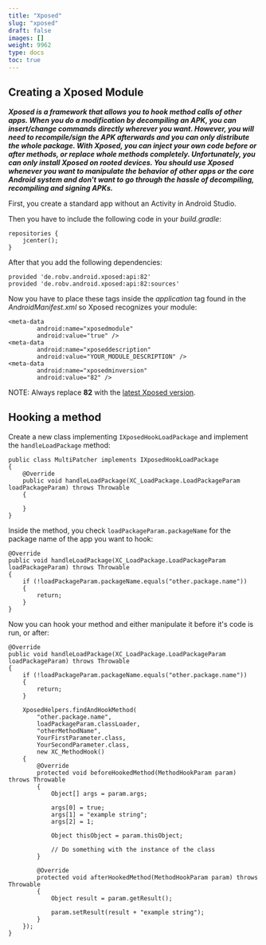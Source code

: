 ```yaml
---
title: "Xposed"
slug: "xposed"
draft: false
images: []
weight: 9962
type: docs
toc: true
---
```


## Creating a Xposed Module
***Xposed is a framework that allows you to hook method calls of other apps. When you do a modification by decompiling an APK, you can insert/change commands directly wherever you want. However, you will need to recompile/sign the APK afterwards and you can only distribute the whole package. With Xposed, you can inject your own code before or after methods, or replace whole methods completely. Unfortunately, you can only install Xposed on rooted devices. You should use Xposed whenever you want to manipulate the behavior of other apps or the core Android system and don't want to go through the hassle of decompiling, recompiling and signing APKs.***

First, you create a standard app without an Activity in Android Studio.

Then you have to include the following code in your *build.gradle*:

    repositories {
        jcenter();
    }

After that you add the following dependencies:

    provided 'de.robv.android.xposed:api:82'
    provided 'de.robv.android.xposed:api:82:sources'

Now you have to place these tags inside the  *application* tag found in the *AndroidManifest.xml* so Xposed recognizes your module:

    <meta-data
            android:name="xposedmodule"
            android:value="true" />
    <meta-data
            android:name="xposeddescription"
            android:value="YOUR_MODULE_DESCRIPTION" />
    <meta-data
            android:name="xposedminversion"
            android:value="82" />

NOTE: Always replace **82** with the [latest Xposed version][1].

  [1]: https://bintray.com/rovo89/de.robv.android.xposed/api

## Hooking a method
Create a new class implementing `IXposedHookLoadPackage` and implement the `handleLoadPackage` method:

    public class MultiPatcher implements IXposedHookLoadPackage
    {
        @Override
        public void handleLoadPackage(XC_LoadPackage.LoadPackageParam loadPackageParam) throws Throwable
        {
            
        }
    }

Inside the method, you check `loadPackageParam.packageName` for the package name of the app you want to hook:

    @Override
    public void handleLoadPackage(XC_LoadPackage.LoadPackageParam loadPackageParam) throws Throwable
    {
        if (!loadPackageParam.packageName.equals("other.package.name"))
        {
            return;
        }
    }

Now you can hook your method and either manipulate it before it's code is run, or after:

    @Override
    public void handleLoadPackage(XC_LoadPackage.LoadPackageParam loadPackageParam) throws Throwable
    {
        if (!loadPackageParam.packageName.equals("other.package.name"))
        {
            return;
        }

        XposedHelpers.findAndHookMethod(
            "other.package.name",
            loadPackageParam.classLoader,
            "otherMethodName",
            YourFirstParameter.class,
            YourSecondParameter.class,
            new XC_MethodHook()
        {
            @Override
            protected void beforeHookedMethod(MethodHookParam param) throws Throwable
            {
                Object[] args = param.args;
            
                args[0] = true;
                args[1] = "example string";
                args[2] = 1;

                Object thisObject = param.thisObject;

                // Do something with the instance of the class
            }
    
            @Override
            protected void afterHookedMethod(MethodHookParam param) throws Throwable
            {
                Object result = param.getResult();

                param.setResult(result + "example string");
            }
        });
    }

